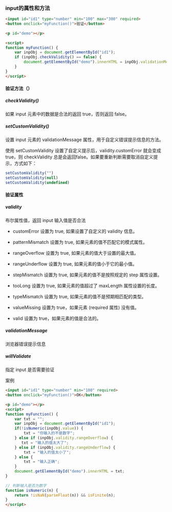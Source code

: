 

### input的属性和方法
```html
<input id="id1" type="number" min="100" max="300" required>
<button onclick="myFunction()">验证</button>
 
<p id="demo"></p>
 
<script>
function myFunction() {
    var inpObj = document.getElementById("id1");
    if (inpObj.checkValidity() == false) {
        document.getElementById("demo").innerHTML = inpObj.validationMessage;
    }
}
</script>
```
#### 验证方法（）
##### checkValidity()	
如果 input 元素中的数据是合法的返回 true，否则返回 false。
##### setCustomValidity()	
设置 input 元素的 validationMessage 属性，用于自定义错误提示信息的方法。

使用 setCustomValidity 设置了自定义提示后，validity.customError 就会变成true，则 checkValidity 总是会返回false。如果要重新判断需要取消自定义提示，方式如下：
```js
setCustomValidity("") 
setCustomValidity(null) 
setCustomValidity(undefined)
```
#### 验证属性
##### validity	
布尔属性值，返回 input 输入值是否合法
- customError	   设置为 true, 如果设置了自定义的 validity 信息。

- patternMismatch 设置为 true, 如果元素的值不匹配它的模式属性。

- rangeOverflow	设置为 true, 如果元素的值大于设置的最大值。

- rangeUnderflow  设置为 true, 如果元素的值小于它的最小值。

- stepMismatch	 设置为 true, 如果元素的值不是按照规定的 step 属性设置。

- tooLong	         设置为 true, 如果元素的值超过了 maxLength 属性设置的长度。

- typeMismatch	 设置为 true, 如果元素的值不是预期相匹配的类型。

- valueMissing	  设置为 true，如果元素 (required 属性) 没有值。

- valid	             设置为 true，如果元素的值是合法的。
##### validationMessage	
浏览器错误提示信息
##### willValidate	
指定 input 是否需要验证

案例
```html
<input id="id1" type="number" min="100" required>
<button onclick="myFunction()">OK</button>
 
<p id="demo"></p>
<script>
function myFunction() {
    var txt = "";
    var inpObj = document.getElementById("id1");
    if(!isNumeric(inpObj.value)) {
        txt = "你输入的不是数字";
    } else if (inpObj.validity.rangeOverflow) {
       txt = "输入的值太大了";
    } else if (inpObj.validity.rangeUnderflow) {
        txt = "输入的值太小了";
    } else {
        txt = "输入正确";
    }
    document.getElementById("demo").innerHTML = txt;
}
 
// 判断输入是否为数字
function isNumeric(n) {
    return !isNaN(parseFloat(n)) && isFinite(n);
}
</script>
```